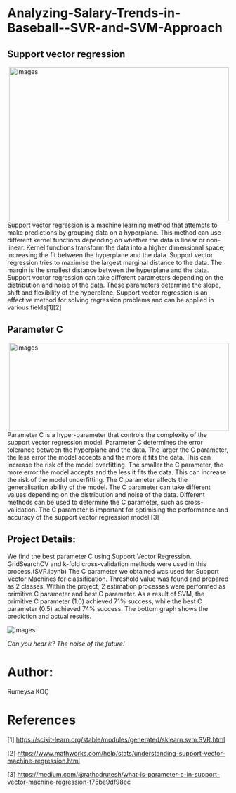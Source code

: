 # Analyzing-Salary-Trends-in-Baseball--SVR-and-SVM-Approach

## Support vector regression
<img src="https://github.com/KocHanim/Analyzing-Salary-Trends-in-Baseball--SVR-and-SVM-Approach/assets/115664157/07c85943-affa-4c09-9b5d-b653a73b616d" alt="images" align="right" width="500" height="350">
Support vector regression is a machine learning method that attempts to make predictions by grouping data on a hyperplane. 
This method can use different kernel functions depending on whether the data is linear or non-linear. 
Kernel functions transform the data into a higher dimensional space, increasing the fit between the hyperplane and the data. 
Support vector regression tries to maximise the largest marginal distance to the data. The margin is the smallest distance between the hyperplane and the data. 
Support vector regression can take different parameters depending on the distribution and noise of the data. 
These parameters determine the slope, shift and flexibility of the hyperplane. 
Support vector regression is an effective method for solving regression problems and can be applied in various fields[1][2]

## Parameter C
<img src="https://github.com/KocHanim/Analyzing-Salary-Trends-in-Baseball--SVR-and-SVM-Approach/assets/115664157/2e9b37bd-6d22-4f94-911b-9005e046afbf" alt="images" align="right" width="500" height="200">

Parameter C is a hyper-parameter that controls the complexity of the support vector regression model. 
Parameter C determines the error tolerance between the hyperplane and the data. 
The larger the C parameter, the less error the model accepts and the more it fits the data. 
This can increase the risk of the model overfitting. The smaller the C parameter, the more error the model accepts and the less it fits the data. 
This can increase the risk of the model underfitting. The C parameter affects the generalisation ability of the model. 
The C parameter can take different values depending on the distribution and noise of the data. 
Different methods can be used to determine the C parameter, such as cross-validation. 
The C parameter is important for optimising the performance and accuracy of the support vector regression model.[3]

## Project Details:


We find the best parameter C using Support Vector Regression. GridSearchCV and k-fold cross-validation methods were used in this process.(SVR.ipynb) The C parameter we obtained was used for Support Vector Machines for classification. Threshold value was found and prepared as 2 classes. 
Within the project, 2 estimation processes were performed as primitive C parameter and best C parameter. As a result of SVM, the primitive C parameter (1.0) achieved 71% success, while the best C parameter (0.5) achieved 74% success. 
The bottom graph shows the prediction and actual results.

<img src="https://github.com/KocHanim/Analyzing-Salary-Trends-in-Baseball--SVR-and-SVM-Approach/assets/115664157/28e4eb88-643f-43ee-80fe-55c7613ebb03" alt="images" align="center">


*Can you hear it? The noise of the future!*

# Author:
Rumeysa KOÇ

# References
[1] https://scikit-learn.org/stable/modules/generated/sklearn.svm.SVR.html

[2] https://www.mathworks.com/help/stats/understanding-support-vector-machine-regression.html

[3] https://medium.com/@rathodrutesh/what-is-parameter-c-in-support-vector-machine-regression-f75be9df98ec

